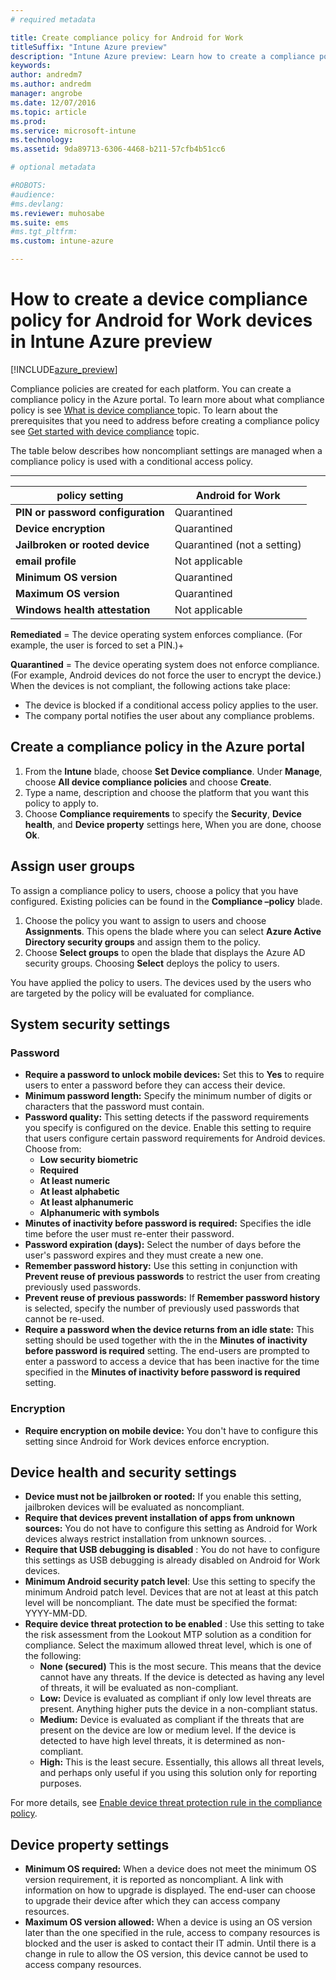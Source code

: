 ```yaml
---
# required metadata

title: Create compliance policy for Android for WorktitleSuffix: "Intune Azure preview"
description: "Intune Azure preview: Learn how to create a compliance policy for Android for Work devices."
keywords:
author: andredm7
ms.author: andredm
manager: angrobe
ms.date: 12/07/2016
ms.topic: article
ms.prod:
ms.service: microsoft-intune
ms.technology:
ms.assetid: 9da89713-6306-4468-b211-57cfb4b51cc6

# optional metadata

#ROBOTS:
#audience:
#ms.devlang:
ms.reviewer: muhosabe
ms.suite: ems
#ms.tgt_pltfrm:
ms.custom: intune-azure

---
```


# How to create a device compliance policy for Android for Work devices in Intune Azure preview


[!INCLUDE[azure_preview](./includes/azure_preview.md)]

Compliance policies are created for each platform.  You can create a compliance policy in the Azure portal. To learn more about what compliance policy is see [What is  device compliance ](what-is-device-compliance.md) topic. To learn about the prerequisites that you need to address before creating a compliance policy see [Get started with device compliance](get-started-with-device-compliance.md) topic.

The table below describes how noncompliant settings are managed when a compliance policy is used with a conditional access policy.

--------------------------

|**policy setting**| **Android for Work** |
| --- | --- |
| **PIN or password configuration** |  Quarantined |
| **Device encryption** |  Quarantined |
| **Jailbroken or rooted device** | Quarantined (not a setting) |
| **email profile** | Not applicable |
| **Minimum OS version** | Quarantined |
| **Maximum OS version** | Quarantined |
| **Windows health attestation** |Not applicable |

**Remediated** = The device operating system enforces compliance. (For example, the user is forced to set a PIN.)+

**Quarantined** = The device operating system does not enforce compliance. (For example, Android devices do not force the user to encrypt the device.) When the devices is not compliant, the following actions take place:

- The device is blocked if a conditional access policy applies to the user.
- The company portal notifies the user about any compliance problems.

## Create a compliance policy in the Azure portal

1. From the **Intune** blade, choose **Set Device compliance**. Under **Manage**, choose **All device compliance policies** and choose **Create**.
2. Type a name, description and choose the platform that you want this policy to apply to.
3. Choose **Compliance requirements** to specify the **Security**, **Device health**, and **Device property** settings here, When you are done, choose **Ok**.

<!--- 4. Choose **Actions for noncompliance** to say what actions should happen when a device is determined as noncompliant with this policy.
5. In the **Actions for noncompliance** blade, choose **Add** to create a new action.  The action parameters blade allows you to specify the action, email recipients that should receive the notification in addition to the user of the device, and the content of the notification that you want to send.
6. The message template option allows you to create several custom emails depending on when the action is set to take. For example, you can create a message for notifications that are sent for the first time and a different message for final warning before access is blocked. The custom messages that you create can be used for all your device compliance policy.
7. Specify the **Grace period** which determines when that action to take place.  For example, you may want to send a notification as soon as the device is evaluated as noncompliant, but allow some time before enforcing the conditional access policy to block access to company resources like SharePoint online.
8. Choose **Add** to finish creating the action.
9. You can create multiple actions and the sequence in which they should occur. Choose **Ok** when you are finished creating all the actions.--->

## Assign user groups

To assign a compliance policy to users, choose a policy that you have configured. Existing policies can be found in the **Compliance –policy** blade.

1. Choose the policy you want to assign to users and choose **Assignments**. This opens the blade where you can select **Azure Active Directory security groups** and assign them to the policy.
2. Choose **Select groups** to open the blade that displays the Azure AD security groups.  Choosing **Select**  deploys the policy to users.

You have applied the policy to users.  The devices used by the users who are targeted by the policy will be evaluated for compliance.

<!--- ##  Compliance policy settings--->

## System security settings

### Password

- **Require a password to unlock mobile devices:** Set this to **Yes** to require users to enter a password before they can access their device.
- **Minimum password length:** Specify the minimum number of digits or characters that the password must contain.
- **Password quality:** This setting detects if the password requirements you specify is configured on the device. Enable this setting to require that users configure certain password requirements for Android devices. Choose from:
  - **Low security biometric**
  - **Required**
  - **At least numeric**
  - **At least alphabetic**
  - **At least alphanumeric**
  - **Alphanumeric with symbols**
- **Minutes of inactivity before password is required:** Specifies the idle time before the user must re-enter their password.
- **Password expiration (days):** Select the number of days before the user&#39;s password expires and they must create a new one.
- **Remember password history:** Use this setting in conjunction with **Prevent reuse of previous passwords** to restrict the user from creating previously used passwords.
- **Prevent reuse of previous passwords:** If **Remember password history** is selected, specify the number of previously used passwords that cannot be re-used.
- **Require a password when the device returns from an idle state:** This setting should be used together with the in the **Minutes of inactivity before password is required** setting. The end-users are prompted to enter a password to access a device that has been inactive for the time specified in the **Minutes of inactivity before password is required** setting.


### Encryption

- **Require encryption on mobile device:** You don't have to configure this setting since Android for Work devices enforce encryption.


## Device health and security settings

- **Device must not be jailbroken or rooted:** If you enable this setting, jailbroken devices will be evaluated as noncompliant.
- **Require that devices prevent installation of apps from unknown sources:** You do not have to configure this setting as Android for Work devices always restrict installation from unknown sources. .
- **Require that USB debugging is disabled** : You do not have to configure this settings as USB debugging is already disabled on Android for Work devices.
- **Minimum Android security patch level**: Use this setting to specify the minimum Android patch level. Devices that are not at least at this patch level will be noncompliant. The date must be specified the format: YYYY-MM-DD.
- **Require device threat protection to be enabled** : Use this setting to take the risk assessment from the Lookout MTP solution as a condition for compliance. Select the maximum allowed threat level, which is one of the following:
  - **None (secured)** This is the most secure. This means that the device cannot have any threats. If the device is detected as having any level of threats, it will be evaluated as non-compliant.
  - **Low:** Device is evaluated as compliant if only low level threats are present. Anything higher puts the device in a non-compliant status.
  - **Medium:** Device is evaluated as compliant if the threats that are present on the device are low or medium level. If the device is detected to have high level threats, it is determined as non-compliant.
  - **High:** This is the least secure. Essentially, this allows all threat levels, and perhaps only useful if you using this solution only for reporting purposes.

For more details, see [Enable device threat protection rule in the compliance policy](https://docs.microsoft.com/intune/deploy-use/enable-device-threat-protection-rule-in-compliance-policy).

## Device property settings

- **Minimum OS required:** When a device does not meet the minimum OS version requirement, it is reported as noncompliant. A link with information on how to upgrade is displayed. The end-user can choose to upgrade their device after which they can access company resources.
- **Maximum OS version allowed:** When a device is using an OS version later than the one specified in the rule, access to company resources is blocked and the user is asked to contact their IT admin. Until there is a change in rule to allow the OS version, this device cannot be used to access company resources.

<!--- ## Next steps

[How to monitor device compliance](monitor-device-compliance.md)--->
